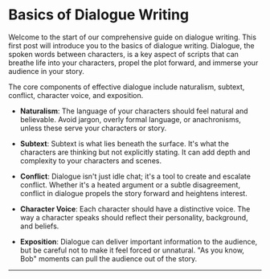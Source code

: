 # Basics of Dialogue Writing

Welcome to the start of our comprehensive guide on dialogue writing. This first post will introduce you to the basics of dialogue writing. Dialogue, the spoken words between characters, is a key aspect of scripts that can breathe life into your characters, propel the plot forward, and immerse your audience in your story.

The core components of effective dialogue include naturalism, subtext, conflict, character voice, and exposition.

* **Naturalism**: The language of your characters should feel natural and believable. Avoid jargon, overly formal language, or anachronisms, unless these serve your characters or story.

* **Subtext**: Subtext is what lies beneath the surface. It's what the characters are thinking but not explicitly stating. It can add depth and complexity to your characters and scenes.

* **Conflict**: Dialogue isn't just idle chat; it's a tool to create and escalate conflict. Whether it's a heated argument or a subtle disagreement, conflict in dialogue propels the story forward and heightens interest.

* **Character Voice**: Each character should have a distinctive voice. The way a character speaks should reflect their personality, background, and beliefs.

* **Exposition**: Dialogue can deliver important information to the audience, but be careful not to make it feel forced or unnatural. "As you know, Bob" moments can pull the audience out of the story.

---
